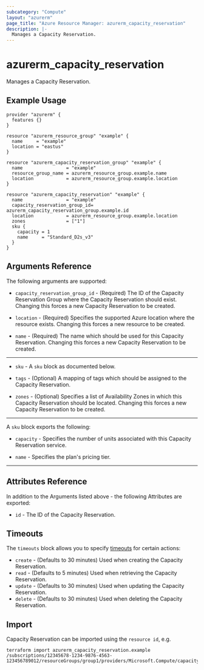 ```yaml
---
subcategory: "Compute"
layout: "azurerm"
page_title: "Azure Resource Manager: azurerm_capacity_reservation"
description: |-
  Manages a Capacity Reservation.
---
```


# azurerm_capacity_reservation

Manages a Capacity Reservation.

## Example Usage

```hcl
provider "azurerm" {
  features {}
}

resource "azurerm_resource_group" "example" {
  name     = "example"
  location = "eastus"
}

resource "azurerm_capacity_reservation_group" "example" {
  name                = "example"
  resource_group_name = azurerm_resource_group.example.name
  location            = azurerm_resource_group.example.location
}

resource "azurerm_capacity_reservation" "example" {
  name                = "example"
  capacity_reservation_group_id= azurerm_capacity_reservation_group.example.id
  location            = azurerm_resource_group.example.location
  zones               = ["1"]
  sku {
    capacity = 1
    name     = "Standard_D2s_v3"
  }
}
```

## Arguments Reference

The following arguments are supported:

* `capacity_reservation_group_id` - (Required) The ID of the Capacity Reservation Group where the Capacity Reservation should exist. Changing this forces a new Capacity Reservation to be created.

* `location` - (Required) Specifies the supported Azure location where the resource exists. Changing this forces a new resource to be created.

* `name` - (Required) The name which should be used for this Capacity Reservation. Changing this forces a new Capacity Reservation to be created.

---

* `sku` - A `sku` block as documented below.

* `tags` - (Optional) A mapping of tags which should be assigned to the Capacity Reservation.

* `zones` - (Optional) Specifies a list of Availability Zones in which this Capacity Reservation should be located. Changing this forces a new Capacity Reservation to be created.

---

A `sku` block exports the following:

* `capacity` - Specifies the number of units associated with this Capacity Reservation service.

* `name` - Specifies the plan's pricing tier.

---

## Attributes Reference

In addition to the Arguments listed above - the following Attributes are exported: 

* `id` - The ID of the Capacity Reservation.

## Timeouts

The `timeouts` block allows you to specify [timeouts](https://www.terraform.io/docs/configuration/resources.html#timeouts) for certain actions:

* `create` - (Defaults to 30 minutes) Used when creating the Capacity Reservation.
* `read` - (Defaults to 5 minutes) Used when retrieving the Capacity Reservation.
* `update` - (Defaults to 30 minutes) Used when updating the Capacity Reservation.
* `delete` - (Defaults to 30 minutes) Used when deleting the Capacity Reservation.

## Import

Capacity Reservation can be imported using the `resource id`, e.g.

```shell
terraform import azurerm_capacity_reservation.example /subscriptions/12345678-1234-9876-4563-123456789012/resourceGroups/group1/providers/Microsoft.Compute/capacityReservationGroups/capacityReservationGroup1/capacityReservations/capacityReservation1
```
